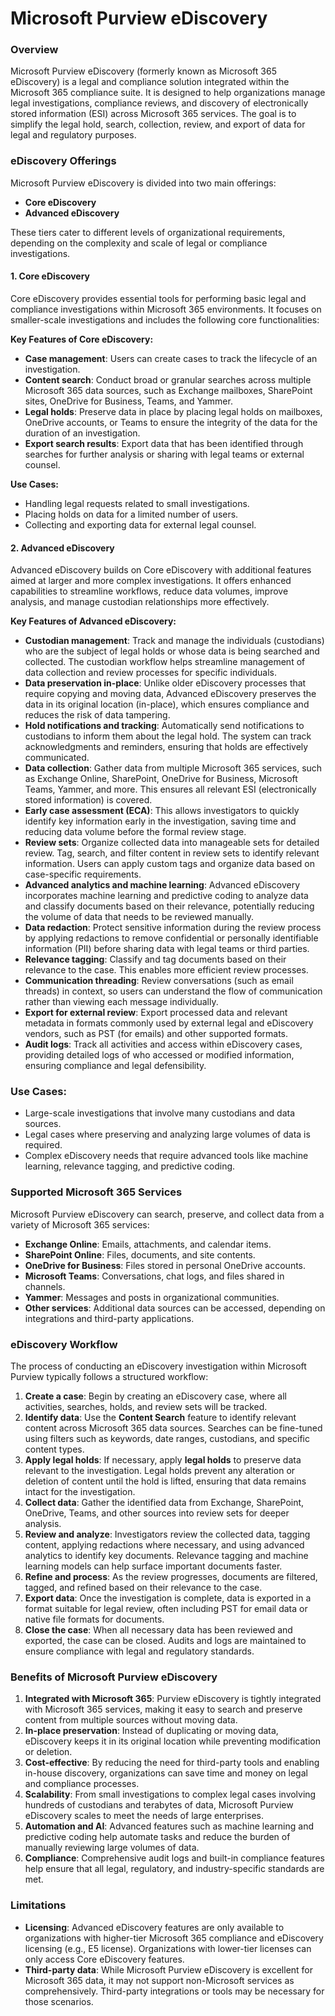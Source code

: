 # Microsoft Purview eDiscovery

### Overview

Microsoft Purview eDiscovery (formerly known as Microsoft 365 eDiscovery) is a legal and compliance solution integrated within the Microsoft 365 compliance suite. It is designed to help organizations manage legal investigations, compliance reviews, and discovery of electronically stored information (ESI) across Microsoft 365 services. The goal is to simplify the legal hold, search, collection, review, and export of data for legal and regulatory purposes.

### eDiscovery Offerings

Microsoft Purview eDiscovery is divided into two main offerings:

* **Core eDiscovery**
* **Advanced eDiscovery**

These tiers cater to different levels of organizational requirements, depending on the complexity and scale of legal or compliance investigations.

#### 1. **Core eDiscovery**

Core eDiscovery provides essential tools for performing basic legal and compliance investigations within Microsoft 365 environments. It focuses on smaller-scale investigations and includes the following core functionalities:

**Key Features of Core eDiscovery:**

* **Case management**: Users can create cases to track the lifecycle of an investigation.
* **Content search**: Conduct broad or granular searches across multiple Microsoft 365 data sources, such as Exchange mailboxes, SharePoint sites, OneDrive for Business, Teams, and Yammer.
* **Legal holds**: Preserve data in place by placing legal holds on mailboxes, OneDrive accounts, or Teams to ensure the integrity of the data for the duration of an investigation.
* **Export search results**: Export data that has been identified through searches for further analysis or sharing with legal teams or external counsel.

**Use Cases:**

* Handling legal requests related to small investigations.
* Placing holds on data for a limited number of users.
* Collecting and exporting data for external legal counsel.

#### **2. Advanced eDiscovery**

Advanced eDiscovery builds on Core eDiscovery with additional features aimed at larger and more complex investigations. It offers enhanced capabilities to streamline workflows, reduce data volumes, improve analysis, and manage custodian relationships more effectively.

**Key Features of Advanced eDiscovery:**

* **Custodian management**: Track and manage the individuals (custodians) who are the subject of legal holds or whose data is being searched and collected. The custodian workflow helps streamline management of data collection and review processes for specific individuals.
* **Data preservation in-place**: Unlike older eDiscovery processes that require copying and moving data, Advanced eDiscovery preserves the data in its original location (in-place), which ensures compliance and reduces the risk of data tampering.
* **Hold notifications and tracking**: Automatically send notifications to custodians to inform them about the legal hold. The system can track acknowledgments and reminders, ensuring that holds are effectively communicated.
* **Data collection**: Gather data from multiple Microsoft 365 services, such as Exchange Online, SharePoint, OneDrive for Business, Microsoft Teams, Yammer, and more. This ensures all relevant ESI (electronically stored information) is covered.
* **Early case assessment (ECA)**: This allows investigators to quickly identify key information early in the investigation, saving time and reducing data volume before the formal review stage.
* **Review sets**: Organize collected data into manageable sets for detailed review. Tag, search, and filter content in review sets to identify relevant information. Users can apply custom tags and organize data based on case-specific requirements.
* **Advanced analytics and machine learning**: Advanced eDiscovery incorporates machine learning and predictive coding to analyze data and classify documents based on their relevance, potentially reducing the volume of data that needs to be reviewed manually.
* **Data redaction**: Protect sensitive information during the review process by applying redactions to remove confidential or personally identifiable information (PII) before sharing data with legal teams or third parties.
* **Relevance tagging**: Classify and tag documents based on their relevance to the case. This enables more efficient review processes.
* **Communication threading**: Review conversations (such as email threads) in context, so users can understand the flow of communication rather than viewing each message individually.
* **Export for external review**: Export processed data and relevant metadata in formats commonly used by external legal and eDiscovery vendors, such as PST (for emails) and other supported formats.
* **Audit logs**: Track all activities and access within eDiscovery cases, providing detailed logs of who accessed or modified information, ensuring compliance and legal defensibility.

### **Use Cases:**

* Large-scale investigations that involve many custodians and data sources.
* Legal cases where preserving and analyzing large volumes of data is required.
* Complex eDiscovery needs that require advanced tools like machine learning, relevance tagging, and predictive coding.

### **Supported Microsoft 365 Services**

Microsoft Purview eDiscovery can search, preserve, and collect data from a variety of Microsoft 365 services:

* **Exchange Online**: Emails, attachments, and calendar items.
* **SharePoint Online**: Files, documents, and site contents.
* **OneDrive for Business**: Files stored in personal OneDrive accounts.
* **Microsoft Teams**: Conversations, chat logs, and files shared in channels.
* **Yammer**: Messages and posts in organizational communities.
* **Other services**: Additional data sources can be accessed, depending on integrations and third-party applications.

### **eDiscovery Workflow**

The process of conducting an eDiscovery investigation within Microsoft Purview typically follows a structured workflow:

1. **Create a case**: Begin by creating an eDiscovery case, where all activities, searches, holds, and review sets will be tracked.
2. **Identify data**: Use the **Content Search** feature to identify relevant content across Microsoft 365 data sources. Searches can be fine-tuned using filters such as keywords, date ranges, custodians, and specific content types.
3. **Apply legal holds**: If necessary, apply **legal holds** to preserve data relevant to the investigation. Legal holds prevent any alteration or deletion of content until the hold is lifted, ensuring that data remains intact for the investigation.
4. **Collect data**: Gather the identified data from Exchange, SharePoint, OneDrive, Teams, and other sources into review sets for deeper analysis.
5. **Review and analyze**: Investigators review the collected data, tagging content, applying redactions where necessary, and using advanced analytics to identify key documents. Relevance tagging and machine learning models can help surface important documents faster.
6. **Refine and process**: As the review progresses, documents are filtered, tagged, and refined based on their relevance to the case.
7. **Export data**: Once the investigation is complete, data is exported in a format suitable for legal review, often including PST for email data or native file formats for documents.
8. **Close the case**: When all necessary data has been reviewed and exported, the case can be closed. Audits and logs are maintained to ensure compliance with legal and regulatory standards.

### **Benefits of Microsoft Purview eDiscovery**

1. **Integrated with Microsoft 365**: Purview eDiscovery is tightly integrated with Microsoft 365 services, making it easy to search and preserve content from multiple sources without moving data.
2. **In-place preservation**: Instead of duplicating or moving data, eDiscovery keeps it in its original location while preventing modification or deletion.
3. **Cost-effective**: By reducing the need for third-party tools and enabling in-house discovery, organizations can save time and money on legal and compliance processes.
4. **Scalability**: From small investigations to complex legal cases involving hundreds of custodians and terabytes of data, Microsoft Purview eDiscovery scales to meet the needs of large enterprises.
5. **Automation and AI**: Advanced features such as machine learning and predictive coding help automate tasks and reduce the burden of manually reviewing large volumes of data.
6. **Compliance**: Comprehensive audit logs and built-in compliance features help ensure that all legal, regulatory, and industry-specific standards are met.

### **Limitations**

* **Licensing**: Advanced eDiscovery features are only available to organizations with higher-tier Microsoft 365 compliance and eDiscovery licensing (e.g., E5 license). Organizations with lower-tier licenses can only access Core eDiscovery features.
* **Third-party data**: While Microsoft Purview eDiscovery is excellent for Microsoft 365 data, it may not support non-Microsoft services as comprehensively. Third-party integrations or tools may be necessary for those scenarios.
